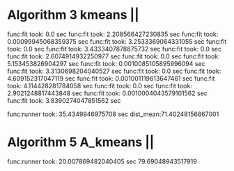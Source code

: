 # Algorithm 3 kmeans ||

func:fit took: 0.0 sec
func:fit took: 2.208566427230835 sec
func:fit took: 0.00099945068359375 sec
func:fit took: 3.2533369064331055 sec
func:fit took: 0.0 sec
func:fit took: 3.4333407878875732 sec
func:fit took: 0.0 sec
func:fit took: 2.6074914932250977 sec
func:fit took: 0.0 sec
func:fit took: 5.153453826904297 sec
func:fit took: 0.0010085105895996094 sec
func:fit took: 3.3130698204040527 sec
func:fit took: 0.0 sec
func:fit took: 4.609152317047119 sec
func:fit took: 0.001001119613647461 sec
func:fit took: 4.114428281784058 sec
func:fit took: 0.0 sec
func:fit took: 2.9021248817443848 sec
func:fit took: 0.0010004043579101562 sec
func:fit took: 3.8390274047851562 sec

func:runner took: 35.4349946975708 sec
dist_mean:71.40248156867001

# Algorithm 5 A_kmeans ||

func:runner took: 20.007869482040405 sec
79.69048943517919
